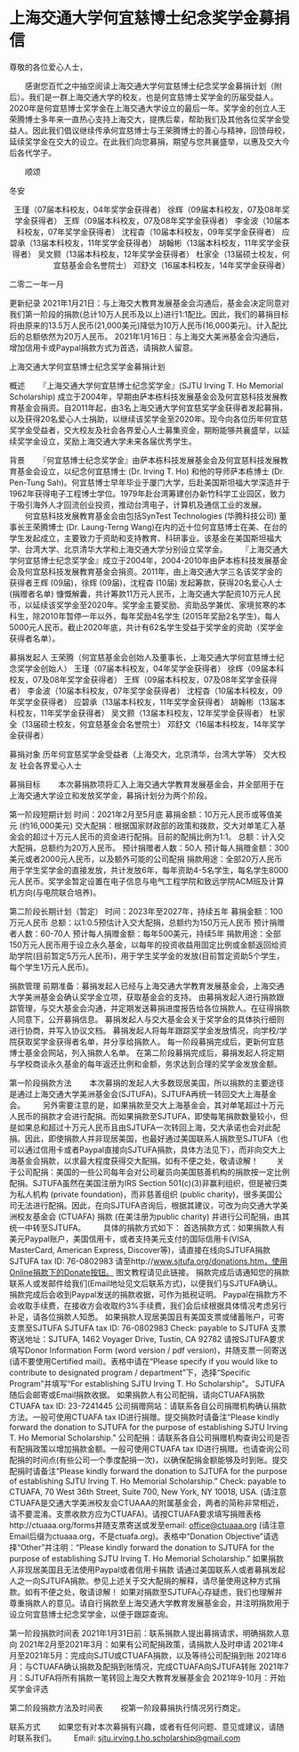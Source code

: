 # 上海交通大学何宜慈博士纪念奖学金募捐信

尊敬的各位爱心人士，

　　感谢您百忙之中抽空阅读上海交通大学何宜慈博士纪念奖学金募捐计划（附后）。我们是一群上海交通大学的校友，也是何宜慈博士奖学金的历届受益人。2020年是何宜慈博士奖学金在上海交通大学设立的最后一年。奖学金的创立人王荣腾博士多年来一直热心支持上海交大，提携后辈，帮助我们及其他各位奖学金受益人。因此我们倡议继续传承何宜慈博士与王荣腾博士的善心与精神，回馈母校，延续奖学金在交大的设立。在此我们向您募捐，期望与您共襄盛举，以惠及交大今后各代学子。

　　顺颂

冬安


  <div align="right">
  王瑾（07届本科校友，04年奖学金获得者）  
  徐辉（09届本科校友，07及08年奖学金获得者）  
  王辉（09届本科校友，07及08年奖学金获得者）  
  李金波（10届本科校友，07年奖学金获得者）  
  沈程杳（10届本科校友，09年奖学金获得者）  
  应碧承（13届本科校友，11年奖学金获得者）  
  胡翰彬（13届本科校友，11年奖学金获得者）  
  吴文颢（13届本科校友，12年奖学金获得者）  
  杜家全（13届硕士校友，何宜慈基金会名誉院士）  
  邓舒文（16届本科校友，14年奖学金获得者）  
  </div>


二零二一年一月




更新纪录
2021年1月21日：与上海交大教育发展基金会沟通后，基金会决定同意对我们第一阶段的捐款(总计10万人民币及以上)进行1:1配比。因此，我们的募捐目标将由原来的13.5万人民币(21,000美元)降低为10万人民币(16,000美元)。计入配比后的总额依然为20万人民币。
2021年1月16日：与上海交大美洲基金会沟通后，增加信用卡或Paypal捐款方式为首选，请捐款人留意。

上海交通大学何宜慈博士纪念奖学金募捐计划

概述
　　『上海交通大学何宜慈博士纪念奖学金』(SJTU Irving T. Ho Memorial Scholarship) 成立于2004年，早期由萨本栋科技发展基金会及何宜慈科技发展教育基金会捐资。自2011年起，由3名上海交通大学何宜慈奖学金获得者发起募捐，以及获得20名爱心人士捐助，以继续该奖学金至2020年。现今向各位历年何宜慈奖学金受益者，交大校友及社会各界爱心人士募集资金，期盼能够共襄盛举，以延续奖学金设立，奖励上海交通大学未来各届优秀学生。

背景
　　『何宜慈博士纪念奖学金』由萨本栋科技发展基金会及何宜慈科技发展教育基金会设立，以纪念何宜慈博士 (Dr. Irving T. Ho) 和他的导师萨本栋博士 (Dr. Pen-Tung Sah)。何宜慈博士早年毕业于厦门大学，后赴美国斯坦福大学深造并于1962年获得电子工程博士学位。1979年赴台湾筹建创办新竹科学工业园区，致力于吸引海外人才回流创业投资，推动台湾电子，计算机及通信工业的发展。
　　何宜慈科技发展教育基金会由包括SynTest Technologies (华腾科技公司) 董事长王荣腾博士 (Dr. Laung-Terng Wang)在内的近十位何宜慈博士在美、在台的学生发起成立，主要致力于资助和支持教育、科研事业。该基金在美国斯坦福大学、台湾大学、北京清华大学和上海交通大学分别设立奖学金。
　　『上海交通大学何宜慈博士纪念奖学金』成立于2004年，2004-2010年由萨本栋科技发展基金会及何宜慈科技发展教育基金会捐资。2011年，由上海交通大学三名该奖学金的获得者王辉 (09届)，徐辉 (09届)，沈程杳 (10届) 发起筹款，获得20名爱心人士 (捐赠者名单) 慷慨解囊，共计筹款11万元人民币，上海交通大学配资10万元人民币，以延续该奖学金至2020年。奖学金主要奖励、资助品学兼优、家境贫寒的本科生，除2010年暂停一年以外，每年奖励4名学生 (2015年奖励2名学生)，每人5000元人民币。截止2020年底，共计有62名学生受益于奖学金的资助（奖学金获得者名单）。

募捐发起人
王荣腾（何宜慈基金会创始人及董事长，上海交通大学何宜慈博士纪念奖学金创始人）
王瑾（07届本科校友，04年奖学金获得者）
徐辉（09届本科校友，07及08年奖学金获得者）
王辉（09届本科校友，07及08年奖学金获得者）
李金波（10届本科校友，07年奖学金获得者）
沈程杳（10届本科校友，09年奖学金获得者）
应碧承（13届本科校友，11年奖学金获得者）
胡翰彬（13届本科校友，11年奖学金获得者）
吴文颢（13届本科校友，12年奖学金获得者）
杜家全（13届硕士校友，何宜慈基金会名誉院士）
邓舒文（16届本科校友，14年奖学金获得者）

募捐对象
历年何宜慈奖学金受益者（上海交大，北京清华，台湾大学等）
交大校友
社会各界爱心人士

募捐目标
　　本次募捐款项将汇入上海交通大学教育发展基金会，并全部用于在上海交通大学设立和发放奖学金，募捐计划分为两个阶段。

第一阶段短期计划
时间：2021年2月至5月底
募捐金额：10万元人民币或等值美元 (约16,000美元)
交大配捐：根据国家财政部的政策和拨款，交大对单笔汇入基金会的超过十万元人民币的资金进行配捐。目前的配捐比例为1:1。
总额：计入交大配捐，总额约为20万人民币。
预计捐赠者人数：50人
预计每人捐赠金额：300美元或者2000元人民币，以及额外可能的公司配捐
捐款用途：全部20万人民币用于学生奖学金的直接发放，共计发放6年，每年资助4-5名学生，每名学生8000元人民币。奖学金暂定设置在电子信息与电气工程学院和致远学院ACM班及计算机方向(与电院联合培养)。

第二阶段长期计划（暂定）
时间：2023年至2027年，持续五年
募捐金额：100万元人民币
总额：以1:0.5预估计入交大配捐，总额约为150万元人民币
预计捐赠者人数：60-70人
预计每人捐赠金额：每年500美元，持续5年
捐款用途：全部150万元人民币用于设立永久基金，以每年的投资收益用固定比例或金额返回给资助学院(目前暂定5万元人民币)，用于学生奖学金的发放(目前暂定资助5个学生，每个学生1万元人民币)。

捐款管理
前期准备：募捐发起人已经与上海交通大学教育发展基金会，上海交通大学美洲基金会确认奖学金立项，获取基金会的支持。
由募捐发起人进行捐款跟踪管理，与交大基金会沟通，并定期发送募捐进度报告给各位捐款人。在征得捐款人同意下，公开募捐信息。
募捐发起人与交大基金会关于奖学金的具体执行细则进行协商，并写入协议文档。
募捐发起人将每年跟踪奖学金发放情况，向学校/学院获取奖学金获得者名单，并分享给捐款人。
每一阶段募捐完成后，更新何宜慈博士基金会网站，列入捐款人名单。
在第二阶段募捐完成后，募捐发起人将定期与学校商谈永久基金的每年返还比例和金额，务求达到合理的奖学金发放金额。

第一阶段捐款方法
　　本次募捐的发起人大多数现居美国，所以捐款的主要途径是通过上海交通大学美洲基金会(SJTUFA)。SJTUFA再统一转回交大上海基金会。
　　另外需要注意的是，如果捐款至交大上海基金会，其对单笔超过十万元人民币的捐款才会进行配捐。而如果捐款至SJTUFA，即使每笔捐款数量较小，但是如果总和超过十万元人民币且由SJTUFA一次转回上海，交大承诺也会对此配捐。因此，即使捐款人并非现居美国，也最好通过美国联系人捐款至SJTUFA（也可以通过信用卡或者Paypal直接向SJTUFA捐款，具体方法见下），而非向交大上海基金会捐款，以求最大程度获得交大配捐。如有不便之处，敬请谅解！
　　关于公司配捐：美国的一些公司每年会对公司雇员向美国慈善机构的捐款按一定比例配捐。SJTUFA虽然在美国注册为IRS Section 501(c)(3)非赢利组织，但是被归类为私人机构 (private foundation)，而非慈善组织 (public charity)，很多美国公司无法进行配捐。因此，在向SJTUFA咨询后，根据其建议，可改为向交通大学美洲校友基金会 (CTUAFA) 捐款 (在美注册为public charity) 并进行公司配捐，由其统一中转至SJTUFA。
　　具体的捐款方式如下：
首选捐款方式：如果捐款人有美元Paypal账户，美国信用卡，或者支持美元支付的国际信用卡(VISA, MasterCard, American Express, Discover等)，请直接在线向SJTUFA捐款
SJTUFA tax ID: 76-0802983
请至http://www.sjtufa.org/donations.htm，使用Online捐款下的Donate按钮。
图文教程请见此链接。
捐款完成后请通知您的捐款联系人或发邮件给我们(Email地址见文后联系方式)，以便我们与SJTUFA确认。
捐款完成后会收到Paypal发送的捐款收据，可作为抵税证明。
Paypal在捐款方不会收取手续费，在接收方会收取约3%手续费，我们会后续根据具体情况考虑另行补足，请各位捐款人知悉。
如果捐款人现居美国且有美国支票或储蓄账户，可寄支票至SJTUFA
SJTUFA tax ID: 76-0802983
Check: payable to SJTUFA
支票寄送地址：SJTUFA, 1462 Voyager Drive, Tustin, CA 92782
请按SJTUFA要求填写Donor Information Form (word version / pdf version)，并随支票一同寄送(请不要使用Certified mail)。表格中请在“Please specify if you would like to contribute to designated program / department”下，选择“Specific Program”并填写“For establishing SJTU Irving T. Ho Scholarship"。
SJTUFA随后会邮寄或Email捐款收据。
如果捐款人有公司配捐，请向CTUAFA捐款
CTUAFA tax ID:  23-7241445
公司捐赠网站：请联系各自公司捐赠机构确认捐款方法。一般可使用CTUAFA tax ID进行捐赠。提交捐款时请备注“Please kindly forward the donation to SJTUFA for the purpose of establishing SJTU Irving T. Ho Memorial Scholarship.”
公司配捐：请联系各自公司捐赠机构查询公司是否有配捐政策以增加捐款金额。一般可使用CTUAFA tax ID进行捐赠。也请查询公司配捐的时间点(有些公司一个季度配捐一次)，以确保配捐金额能够及时到账。提交配捐时请备注“Please kindly forward the donation to SJTUFA for the purpose of establishing SJTU Irving T. Ho Memorial Scholarship.”
Check: payable to CTUAFA, 70 West 36th Street, Suite 700, New York, NY 10018, USA. (请注意CTUAFA是交通大学美洲校友会CTUAAA的附属基金会，两者的简称非常相近，请不要混淆。支票收款方应为CTUAFA)。请按CTUAFA要求填写捐赠表格http://ctuaaa.org/forms并随支票寄送或发至email: office@ctuaaa.org  (请注意Email后缀为ctuaaa.org，不是ctuafa.org)。表格中“Donation Objective”请选择“Other”并注明：“Please kindly forward the donation to SJTUFA for the purpose of establishing SJTU Irving T. Ho Memorial Scholarship.”
如果捐款人非现居美国且无法使用Paypal或者信用卡捐款
请通过美国联系人或者募捐发起人之一向SJTUFA捐款。参见上述关于交大配捐的解释，请尽量使用这种方式捐款。如有不便之处，敬请谅解！
如果对捐款至SJTUFA心存疑虑，我们也理解并尊重捐款人的意见。请自行捐款至上海交通大学教育发展基金会，并注明捐款用于设立何宜慈博士纪念奖学金，以便于跟踪查询。

第一阶段捐款时间表
2021年1月31日前：联系捐款人提出募捐请求，明确捐款人意向
2021年2月至2021年3月：如果有公司配捐政策，请捐款人及时申请
2021年4月至2021年5月：完成向SJTU或CTUAFA捐款，以及等待公司配捐到账
2021年6月：与CTUAFA确认捐款及配捐到账情况，完成CTUAFA向SJTUFA转账
2021年7月：SJTUFA将所有捐款一笔转回上海交大教育发展基金会
2021年9-10月：开始奖学金评选

第二阶段捐款方法及时间表
　　视第一阶段募捐执行情况另行商定。

联系方式
　　如果您有对本次募捐有兴趣，或者有任何问题、意见或建议，请随时联系我们。
　　Email: sjtu.irving.t.ho.scholarship@gmail.com
